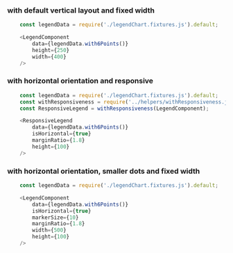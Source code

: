 ### with default vertical layout and fixed width
```js
    const legendData = require('./legendChart.fixtures.js').default;

    <LegendComponent
        data={legendData.with6Points()}
        height={250}
        width={400}
    />
```

### with horizontal orientation and responsive
```js
    const legendData = require('./legendChart.fixtures.js').default;
    const withResponsiveness = require('../helpers/withResponsiveness.js').default;
    const ResponsiveLegend = withResponsiveness(LegendComponent);

    <ResponsiveLegend
        data={legendData.with6Points()}
        isHorizontal={true}
        marginRatio={1.8}
        height={100}
    />
```

### with horizontal orientation, smaller dots and fixed width
```js
    const legendData = require('./legendChart.fixtures.js').default;

    <LegendComponent
        data={legendData.with6Points()}
        isHorizontal={true}
        markerSize={10}
        marginRatio={1.8}
        width={500}
        height={100}
    />
```
